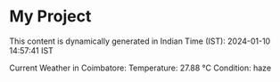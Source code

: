 # My Project

This content is dynamically generated in Indian Time (IST): 2024-01-10 14:57:41 IST


Current Weather in Coimbatore:
Temperature: 27.88 °C
Condition: haze
